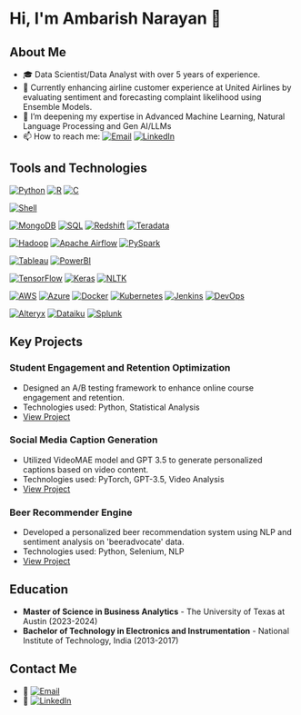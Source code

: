 # Hi, I'm Ambarish Narayan 👋

## About Me
- 🎓 Data Scientist/Data Analyst with over 5 years of experience.
- 🔭 Currently enhancing airline customer experience at United Airlines by evaluating sentiment and forecasting complaint likelihood using Ensemble Models.
- 🌱 I’m deepening my expertise in Advanced Machine Learning, Natural Language Processing and Gen AI/LLMs
- 📫 How to reach me:
  [![Email](https://img.shields.io/badge/Email-narayan.ambarish%40gmail.com-brightgreen?style=flat&logo=gmail&logoColor=white)](mailto:narayan.ambarish@gmail.com)
  [![LinkedIn](https://img.shields.io/badge/LinkedIn-Ambarish%20Narayan-blue?style=flat&logo=linkedin&logoColor=white)](https://www.linkedin.com/in/anarayanut/)
 
 ## Tools and Technologies
<p>
  <!-- Programming Languages -->
  <a href="https://python.org/" target="_blank"><img alt="Python" src="https://img.shields.io/badge/-Python-3776AB?style=flat-square&logo=python&logoColor=white" /></a>
  <a href="https://www.r-project.org/" target="_blank"><img alt="R" src="https://img.shields.io/badge/-R-276DC3?style=flat-square&logo=r&logoColor=white" /></a>
  <a href="https://www.open-std.org/jtc1/sc22/wg14/" target="_blank"><img alt="C" src="https://img.shields.io/badge/-C-A8B9CC?style=flat-square&logo=c&logoColor=white" /></a>
  
  <!-- Shell Scripting -->
  <a href="https://www.gnu.org/software/bash/" target="_blank"><img alt="Shell" src="https://img.shields.io/badge/-Shell-4EAA25?style=flat-square&logo=gnu-bash&logoColor=white" /></a>
  
  <!-- Databases -->
  <a href="https://www.mongodb.com/" target="_blank"><img alt="MongoDB" src="https://img.shields.io/badge/-MongoDB-47A248?style=flat-square&logo=mongodb&logoColor=white" /></a>
  <a href="https://www.sql.com/" target="_blank"><img alt="SQL" src="https://img.shields.io/badge/-SQL-4479A1?style=flat-square&logo=mysql&logoColor=white" /></a>
  <a href="https://aws.amazon.com/redshift/" target="_blank"><img alt="Redshift" src="https://img.shields.io/badge/-Redshift-EE2E24?style=flat-square&logo=amazon-aws&logoColor=white" /></a>
  <a href="https://www.teradata.com/" target="_blank"><img alt="Teradata" src="https://img.shields.io/badge/-Teradata-F37440?style=flat-square&logo=teradata&logoColor=white" /></a>
  
  <!-- Big Data Technologies -->
  <a href="https://hadoop.apache.org/" target="_blank"><img alt="Hadoop" src="https://img.shields.io/badge/-Hadoop-66CCFF?style=flat-square&logo=apache-hadoop&logoColor=black" /></a>
  <a href="https://airflow.apache.org/" target="_blank"><img alt="Apache Airflow" src="https://img.shields.io/badge/-Apache%20Airflow-017CEE?style=flat-square&logo=apache-airflow&logoColor=white" /></a>
  <a href="https://spark.apache.org/" target="_blank"><img alt="PySpark" src="https://img.shields.io/badge/-PySpark-E25A1C?style=flat-square&logo=apache-spark&logoColor=white" /></a>
  
  <!-- Data Visualization Tools -->
  <a href="https://www.tableau.com/" target="_blank"><img alt="Tableau" src="https://img.shields.io/badge/-Tableau-E97627?style=flat-square&logo=tableau&logoColor=white" /></a>
  <a href="https://powerbi.microsoft.com/" target="_blank"><img alt="PowerBI" src="https://img.shields.io/badge/-Power%20BI-F2C811?style=flat-square&logo=powerbi&logoColor=black" /></a>

  <!-- Machine Learning Libraries -->
  <a href="https://www.tensorflow.org/" target="_blank"><img alt="TensorFlow" src="https://img.shields.io/badge/-TensorFlow-FF6F00?style=flat-square&logo=tensorflow&logoColor=white" /></a>
  <a href="https://keras.io/" target="_blank"><img alt="Keras" src="https://img.shields.io/badge/-Keras-D00000?style=flat-square&logo=keras&logoColor=white" /></a>
  <a href="https://nltk.org/" target="_blank"><img alt="NLTK" src="https://img.shields.io/badge/-NLTK-0C4B33?style=flat-square&logo=nltk&logoColor=white" /></a>
  
  <!-- Cloud Platforms and Containerization -->
  <a href="https://aws.amazon.com/" target="_blank"><img alt="AWS" src="https://img.shields.io/badge/-AWS-232F3E?style=flat-square&logo=amazon-aws&logoColor=white" /></a>
  <a href="https://azure.microsoft.com/" target="_blank"><img alt="Azure" src="https://img.shields.io/badge/-Azure-0089D6?style=flat-square&logo=microsoft-azure&logoColor=white" /></a>
  <a href="https://www.docker.com/" target="_blank"><img alt="Docker" src="https://img.shields.io/badge/-Docker-2496ED?style=flat-square&logo=docker&logoColor=white" /></a>
  <a href="https://kubernetes.io/" target="_blank"><img alt="Kubernetes" src="https://img.shields.io/badge/-Kubernetes-326CE5?style=flat-square&logo=kubernetes&logoColor=white" /></a>
  <a href="https://www.jenkins.io/" target="_blank"><img alt="Jenkins" src="https://img.shields.io/badge/-Jenkins-D24939?style=flat-square&logo=jenkins&logoColor=white" /></a>
  <a href="https://www.devops.com/" target="_blank"><img alt="DevOps" src="https://img.shields.io/badge/-DevOps-0071C5?style=flat-square&logo=devops&logoColor=white" /></a>

  <!-- Other Technologies -->
  <a href="https://alteryx.com/" target="_blank"><img alt="Alteryx" src="https://img.shields.io/badge/-Alteryx-00B1E1?style=flat-square&logo=alteryx&logoColor=white" /></a>
  <a href="https://dataiku.com/" target="_blank"><img alt="Dataiku" src="https://img.shields.io/badge/-Dataiku-FF6B00?style=flat-square&logo=dataiku&logoColor=white" /></a>
  <a href="https://www.splunk.com/" target="_blank"><img alt="Splunk" src="https://img.shields.io/badge/-Splunk-000000?style=flat-square&logo=splunk&logoColor=white" /></a>
</p>


## Key Projects

### Student Engagement and Retention Optimization
- Designed an A/B testing framework to enhance online course engagement and retention.
- Technologies used: Python, Statistical Analysis
- [View Project](#) <!-- Link to the GitHub repo -->

### Social Media Caption Generation
- Utilized VideoMAE model and GPT 3.5 to generate personalized captions based on video content.
- Technologies used: PyTorch, GPT-3.5, Video Analysis
- [View Project](#) <!-- Link to the GitHub repo -->

### Beer Recommender Engine
- Developed a personalized beer recommendation system using NLP and sentiment analysis on 'beeradvocate' data.
- Technologies used: Python, Selenium, NLP
- [View Project](#) <!-- Link to the GitHub repo -->

## Education
- **Master of Science in Business Analytics** - The University of Texas at Austin (2023-2024)
- **Bachelor of Technology in Electronics and Instrumentation** - National Institute of Technology, India (2013-2017)

## Contact Me
- 📧 [![Email](https://img.shields.io/badge/Email-narayan.ambarish%40gmail.com-brightgreen?style=flat&logo=gmail&logoColor=white)](mailto:narayan.ambarish@gmail.com)
- 🔗 [![LinkedIn](https://img.shields.io/badge/LinkedIn-Ambarish%20Narayan-blue?style=flat&logo=linkedin&logoColor=white)](https://www.linkedin.com/in/anarayanut/)
